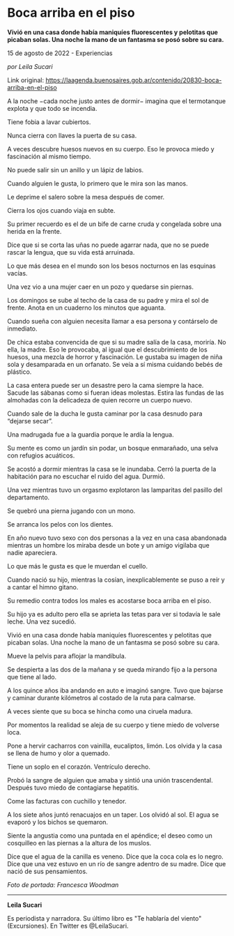 # Boca arriba en el piso

**Vivió en una casa donde había maniquíes fluorescentes y pelotitas que picaban solas. Una noche la mano de un fantasma se posó sobre su cara.**

15 de agosto de 2022 - Experiencias

_por Leila Sucari_

Link original: https://laagenda.buenosaires.gob.ar/contenido/20830-boca-arriba-en-el-piso



A la noche −cada noche justo antes de dormir− imagina que el termotanque explota y que todo se incendia.




Tiene fobia a lavar cubiertos.




Nunca cierra con llaves la puerta de su casa.




A veces descubre huesos nuevos en su cuerpo. Eso le provoca miedo y fascinación al mismo tiempo.




No puede salir sin un anillo y un lápiz de labios.




Cuando alguien le gusta, lo primero que le mira son las manos.




Le deprime el salero sobre la mesa después de comer.




Cierra los ojos cuando viaja en subte.




Su primer recuerdo es el de un bife de carne cruda y congelada sobre una herida en la frente.




Dice que si se corta las uñas no puede agarrar nada, que no se puede rascar la lengua, que su vida está arruinada.




Lo que más desea en el mundo son los besos nocturnos en las esquinas vacías.




Una vez vio a una mujer caer en un pozo y quedarse sin piernas.




Los domingos se sube al techo de la casa de su padre y mira el sol de frente. Anota en un cuaderno los minutos que aguanta.




Cuando sueña con alguien necesita llamar a esa persona y contárselo de inmediato.




De chica estaba convencida de que si su madre salía de la casa, moriría. No ella, la madre. Eso le provocaba, al igual que el descubrimiento de los huesos, una mezcla de horror y fascinación. Le gustaba su imagen de niña sola y desamparada en un orfanato. Se veía a sí misma cuidando bebés de plástico.




La casa entera puede ser un desastre pero la cama siempre la hace. Sacude las sábanas como si fueran ideas molestas. Estira las fundas de las almohadas con la delicadeza de quien recorre un cuerpo nuevo.




Cuando sale de la ducha le gusta caminar por la casa desnudo para “dejarse secar”.




Una madrugada fue a la guardia porque le ardía la lengua.




Su mente es como un jardín sin podar, un bosque enmarañado, una selva con refugios acuáticos.




Se acostó a dormir mientras la casa se le inundaba. Cerró la puerta de la habitación para no escuchar el ruido del agua. Durmió.




Una vez mientras tuvo un orgasmo explotaron las lamparitas del pasillo del departamento.




Se quebró una pierna jugando con un mono.




Se arranca los pelos con los dientes.




En año nuevo tuvo sexo con dos personas a la vez en una casa abandonada mientras un hombre los miraba desde un bote y un amigo vigilaba que nadie apareciera.




Lo que más le gusta es que le muerdan el cuello.




Cuando nació su hijo, mientras la cosían, inexplicablemente se puso a reír y a cantar el himno gitano.




Su remedio contra todos los males es acostarse boca arriba en el piso.




Su hijo ya es adulto pero ella se aprieta las tetas para ver si todavía le sale leche. Una vez sucedió.




Vivió en una casa donde había maniquíes fluorescentes y pelotitas que picaban solas. Una noche la mano de un fantasma se posó sobre su cara.




Mueve la pelvis para aflojar la mandíbula.




Se despierta a las dos de la mañana y se queda mirando fijo a la persona que tiene al lado.




A los quince años iba andando en auto e imaginó sangre. Tuvo que bajarse y caminar durante kilómetros al costado de la ruta para calmarse.




A veces siente que su boca se hincha como una ciruela madura.




Por momentos la realidad se aleja de su cuerpo y tiene miedo de volverse loca.




Pone a hervir cacharros con vainilla, eucaliptos, limón. Los olvida y la casa se llena de humo y olor a quemado.




Tiene un soplo en el corazón. Ventrículo derecho.




Probó la sangre de alguien que amaba y sintió una unión trascendental. Después tuvo miedo de contagiarse hepatitis.




Come las facturas con cuchillo y tenedor.




A los siete años juntó renacuajos en un taper. Los olvidó al sol. El agua se evaporó y los bichos se quemaron.




Siente la angustia como una puntada en el apéndice; el deseo como un cosquilleo en las piernas a la altura de los muslos.




Dice que el agua de la canilla es veneno. Dice que la coca cola es lo negro. Dice que una vez estuvo en un río de sangre adentro de su madre. Dice que nació de sus pensamientos.




*Foto de portada: Francesca Woodman*




---




**Leila Sucari**




Es periodista y narradora. Su último libro es "Te hablaría del viento" (Excursiones). En Twitter es @LeilaSucari.



